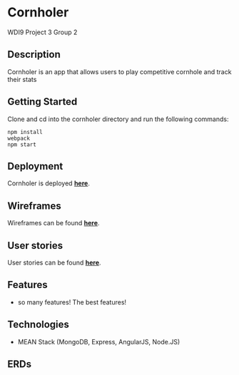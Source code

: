 
# Cornholer
WDI9 Project 3 Group 2

## Description
Cornholer is an app that allows users to play competitive cornhole and track their stats

## Getting Started
Clone and cd into the cornholer directory and run the following commands:

```shell
npm install
webpack
npm start
```

## Deployment
Cornholer is deployed [**here**](https://cornholer.herokuapp.com/).

## Wireframes
Wireframes can be found [**here**](https://wireframe.cc/kOlQoF).

## User stories
User stories can be found [**here**](https://trello.com/b/wSLbAx39/cornholer).
## Features
- so many features! The best features!

## Technologies
- MEAN Stack (MongoDB, Express, AngularJS, Node.JS)

## ERDs

